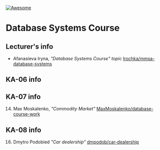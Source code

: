 [![Awesome][icon-awesome]][awesome]

# Database Systems Course  

## Lecturer's info  

- Afanasieva Iryna, *"Database Systems Course" topic* [lrochka/mmsa-database-systems](https://github.com/lrochka/mmsa-database-systems)

## KA-06 info

## KA-07 info
14. Max Moskalenko, *"Commodity Market"* [MaxMoskalenko/database-course-work](https://github.com/MaxMoskalenko/database-course-work)
## KA-08 info
16. Dmytro Podobied *"Car dealership"* [dmpodob/car-dealership](https://github.com/dmpodob/car-dealership)

[icon-awesome]: https://cdn.rawgit.com/sindresorhus/awesome/d7305f38d29fed78fa85652e3a63e154dd8e8829/media/badge.svg
[awesome]: https://github.com/sindresorhus/awesome
